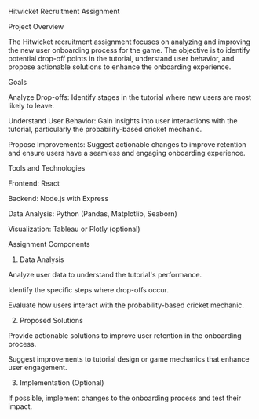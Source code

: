 Hitwicket Recruitment Assignment

Project Overview

The Hitwicket recruitment assignment focuses on analyzing and improving the new user onboarding process for the game. The objective is to identify potential drop-off points in the tutorial, understand user behavior, and propose actionable solutions to enhance the onboarding experience.

Goals

Analyze Drop-offs: Identify stages in the tutorial where new users are most likely to leave.

Understand User Behavior: Gain insights into user interactions with the tutorial, particularly the probability-based cricket mechanic.

Propose Improvements: Suggest actionable changes to improve retention and ensure users have a seamless and engaging onboarding experience.

Tools and Technologies

Frontend: React

Backend: Node.js with Express

Data Analysis: Python (Pandas, Matplotlib, Seaborn)

Visualization: Tableau or Plotly (optional)

Assignment Components

1. Data Analysis

Analyze user data to understand the tutorial's performance.

Identify the specific steps where drop-offs occur.

Evaluate how users interact with the probability-based cricket mechanic.

2. Proposed Solutions

Provide actionable solutions to improve user retention in the onboarding process.

Suggest improvements to tutorial design or game mechanics that enhance user engagement.

3. Implementation (Optional)

If possible, implement changes to the onboarding process and test their impact.
